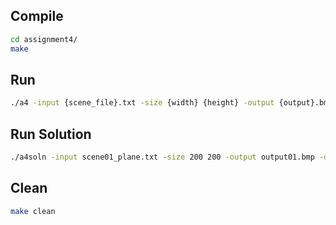 ## Compile
```bash
cd assignment4/
make
```

## Run
```bash
./a4 -input {scene_file}.txt -size {width} {height} -output {output}.bmp -depth 8 12 {depth}.bmp
```

## Run Solution
```bash
./a4soln -input scene01_plane.txt -size 200 200 -output output01.bmp -depth 8 12 depth01.bmp
```

## Clean
```bash
make clean
```
